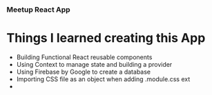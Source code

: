 ### Meetup React App 
# Things I learned creating this App 
- Building Functional React reusable components 
- Using Context to manage state and building a provider
- Using Firebase by Google to create a database 
- Importing CSS file as an object when adding .module.css ext
- 